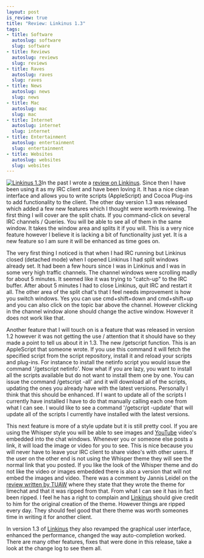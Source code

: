 ```yaml
--- 
layout: post
is_review: true
title: "Review: Linkinus 1.3"
tags: 
- title: Software
  autoslug: software
  slug: software
- title: Reviews
  autoslug: reviews
  slug: reviews
- title: Raves
  autoslug: raves
  slug: raves
- title: News
  autoslug: news
  slug: news
- title: Mac
  autoslug: mac
  slug: mac
- title: Internet
  autoslug: internet
  slug: internet
- title: Entertainment
  autoslug: entertainment
  slug: entertainment
- title: Websites
  autoslug: websites
  slug: websites
---
```


[![Linkinus 1.3](http://josephcrawford.com/wp-content/uploads/2008/06/linkinus.png "Linkinus")](http://www.linkinus.com/)In the past I wrote a [review on Linkinus](http://josephcrawford.com/2007/09/21/review-linkinus/).  Since then I have been using it as my IRC client and have been loving it.  It has a nice clean interface and allows you to write scripts (AppleScript) and Cocoa Plug-ins to add functionality to the client.  The other day version 1.3 was released which added a few new features which I thought were worth reviewing.  The first thing I will cover are the split chats.  If you command-click on several IRC channels / Queries.  You will be able to see all of them in the same window.  It takes the window area and splits it if you will.  This is a very nice feature however I believe it is lacking a bit of functionality just yet.  It is a new feature so I am sure it will be enhanced as time goes on. 

The very first thing I noticed is that when I had IRC running but Linkinus closed (detached mode) when I opened Linkinus I had split windows already set.  It had been a few hours since I was in Linkinus and I was in some very high traffic channels.  The channel windows were scrolling madly for about 5 minutes.  It seemed like it was trying to "catch-up" to the IRC buffer.  After about 5 minutes I had to close Linkinus, quit IRC and restart it all.  The other area of the split chat's that I feel needs improvement is how you switch windows.  Yes you can use cmd+shift+down and cmd+shift+up and you can also click on the topic bar above the channel.  However clicking in the channel window alone should change the active window.  However it does not work like that.
<!--more-->
Another feature that I will touch on is a feature that was released in version 1.2 however it was not getting the use / attention that it should have so they made a point to tell us about it in 1.3.  The new /getscript function.  This is an AppleScript that someone wrote.  If you use this command it will fetch the specified script from the script repository, install it and reload your scripts and plug-ins.  For instance to install the netinfo script you would issue the command '/getscript netinfo'.  Now what if you are lazy, you want to install all the scripts available but do not want to install them one by one.  You can issue the command /getscript -all' and it will download all of the scripts, updating the ones you already have with the latest versions.  Personally I think that this should be enhanced.  If I want to update all of the scripts I currently have installed I have to do that manually calling each one from what I can see.  I would like to see a command '/getscript -update' that will update all of the scripts I currently have installed with the latest versions.

This next feature is more of a style update but it is still pretty cool.  If you are using the Whisper style you will be able to see images and [YouTube](http://www.youtube.com/) video's embedded into the chat windows.  Whenever you or someone else posts a link, it will load the image or video for you to see.  This is nice because you will never have to leave your IRC client to share video's with other users.  If the user on the other end is not using the Whisper theme they will see the normal link that you posted. If you like the look of the Whisper theme and do not like the video or images embedded there is also a version that will not embed the images and video.  There was a comment by Jannis Leidel on the [review written by TUAW](http://www.tuaw.com/2008/06/04/linkinus-1-3-brings-split-chats-embedded-videos-and-a-performa/#comments) where they state that they wrote the theme for limechat and that it was ripped from that.  From what I can see it has in fact been ripped.  I feel he has a right to complain and [Linkinus](http://www.linkinus.com/) should give credit to him for the original creation of the theme.  However things are ripped every day.  They should feel good that there theme was worth someones time in writing it for another client.

In version 1.3 of [Linkinus](http://www.linkinus.com/) they also revamped the graphical user interface, enhanced the performance, changed the way auto-completion worked.  There are many other features, fixes that were done in this release, take a look at the change log to see them all.

